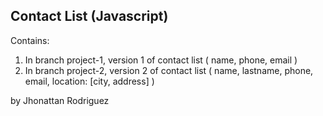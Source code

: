 ## Contact List (Javascript)

Contains:

1. In branch project-1, version 1 of contact list ( name, phone, email )
2. In branch project-2, version 2 of contact list ( name, lastname, phone, email, location: [city, address] )


by Jhonattan Rodriguez
